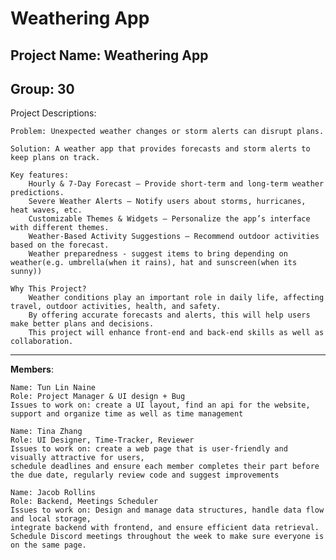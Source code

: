 # **Weathering App**

## **Project Name:** Weathering App  
## **Group:** 30  
Project Descriptions: 

    Problem: Unexpected weather changes or storm alerts can disrupt plans.
    
    Solution: A weather app that provides forecasts and storm alerts to keep plans on track.
    
    Key features:
        Hourly & 7-Day Forecast – Provide short-term and long-term weather predictions.
        Severe Weather Alerts – Notify users about storms, hurricanes, heat waves, etc.
        Customizable Themes & Widgets – Personalize the app’s interface with different themes.
        Weather-Based Activity Suggestions – Recommend outdoor activities based on the forecast.
        Weather preparedness - suggest items to bring depending on weather(e.g. umbrella(when it rains), hat and sunscreen(when its sunny))
    
    Why This Project?
        Weather conditions play an important role in daily life, affecting travel, outdoor activities, health, and safety. 
        By offering accurate forecasts and alerts, this will help users make better plans and decisions. 
        This project will enhance front-end and back-end skills as well as collaboration.
---

**Members**: 

    Name: Tun Lin Naine
    Role: Project Manager & UI design + Bug
    Issues to work on: create a UI layout, find an api for the website, support and organize time as well as time management

    Name: Tina Zhang
    Role: UI Designer, Time-Tracker, Reviewer
    Issues to work on: create a web page that is user-friendly and visually attractive for users,
    schedule deadlines and ensure each member completes their part before the due date, regularly review code and suggest improvements

    Name: Jacob Rollins
    Role: Backend, Meetings Scheduler
    Issues to work on: Design and manage data structures, handle data flow and local storage, 
    integrate backend with frontend, and ensure efficient data retrieval. 
    Schedule Discord meetings throughout the week to make sure everyone is on the same page.

    
